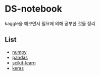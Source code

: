 # DS-notebook
kaggle을 해보면서 필요에 의해 공부한 것들 정리

## List
- [numpy](./numpy)
- [pandas](./pandas)
- [scikit-learn](./scikit-learn)
- [keras](./keras)
